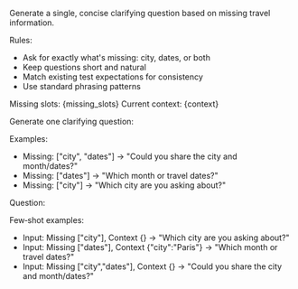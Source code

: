 Generate a single, concise clarifying question based on missing travel information.

Rules:
- Ask for exactly what's missing: city, dates, or both
- Keep questions short and natural
- Match existing test expectations for consistency
- Use standard phrasing patterns

Missing slots: {missing_slots}
Current context: {context}

Generate one clarifying question:

Examples:
- Missing: ["city", "dates"] → "Could you share the city and month/dates?"
- Missing: ["dates"] → "Which month or travel dates?"
- Missing: ["city"] → "Which city are you asking about?"

Question:

Few‑shot examples:
- Input: Missing ["city"], Context {} → "Which city are you asking about?"
- Input: Missing ["dates"], Context {"city":"Paris"} → "Which month or travel dates?"
- Input: Missing ["city","dates"], Context {} → "Could you share the city and month/dates?"
